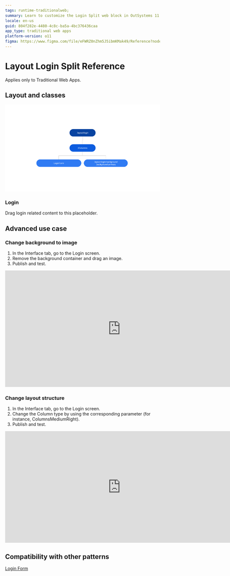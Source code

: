 ```yaml
---
tags: runtime-traditionalweb;
summary: Learn to customize the Login Split web block in OutSystems 11 (O11) for Traditional Web Apps.
locale: en-us
guid: 804f282e-4480-4c8c-ba5a-4bc376436caa
app_type: traditional web apps
platform-version: o11
figma: https://www.figma.com/file/eFWRZ0nZhm5J5ibmKMak49/Reference?node-id=615:493
---
```


# Layout Login Split Reference

<div class="info" markdown="1">

Applies only to Traditional Web Apps.

</div>

## Layout and classes

![Diagram showing the layout of the Login Split web block in Traditional Web Apps](images/layout-loginsplit-1-diag.png "Layout Login Split Diagram")

### Login

Drag login related content to this placeholder.

## Advanced use case

### Change background to image

1. In the Interface tab, go to the Login screen.
1. Remove the background container and drag an image.
1. Publish and test.

<iframe src="https://player.vimeo.com/video/1002043829" width="750" height="380" frameborder="0" allow="autoplay; fullscreen" allowfullscreen="">Video demonstrating how to change the background to an image in the Login Split web block.</iframe>

### Change layout structure

1. In the Interface tab, go to the Login screen.
1. Change the Column type by using the corresponding parameter (for instance, ColumnsMediumRight).
1. Publish and test.

<iframe src="https://player.vimeo.com/video/1002043844" width="750" height="364" frameborder="0" allow="autoplay; fullscreen" allowfullscreen="">Video showing the process of changing the layout structure in the Login Split web block.</iframe>

## Compatibility with other patterns

[Login Form](loginform.md)
